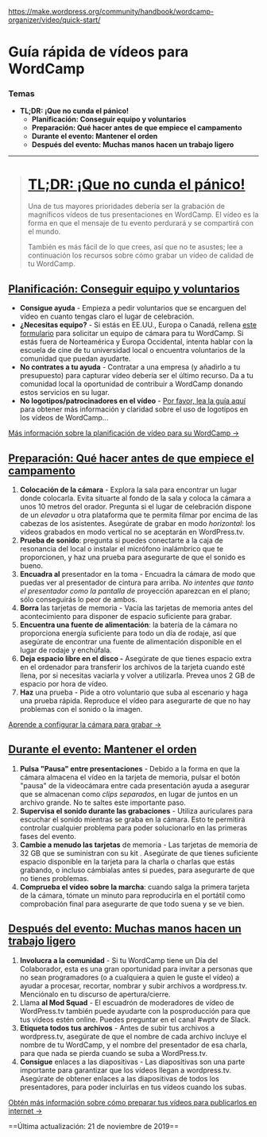 https://make.wordpress.org/community/handbook/wordcamp-organizer/video/quick-start/

# Guía rápida de vídeos para WordCamp

### Temas
- **TL;DR: ¡Que no cunda el pánico!**
    - **Planificación: Conseguir equipo y voluntarios**
    - **Preparación: Qué hacer antes de que empiece el campamento**
    - **Durante el evento: Mantener el orden**
    - **Después del evento: Muchas manos hacen un trabajo ligero**

---

> # [TL;DR: ¡Que no cunda el pánico!](https://make.wordpress.org/community/handbook/wordcamp-organizer/video/quick-start/#tldr-dont-panic)
> 
> Una de tus mayores prioridades debería ser la grabación de magníficos vídeos de tus presentaciones en WordCamp. El vídeo es la forma en que el mensaje de tu evento perdurará y se compartirá con el mundo.
> 
> También es más fácil de lo que crees, así que no te asustes; lee a continuación los recursos sobre cómo grabar un vídeo de calidad de tu WordCamp.


## [Planificación: Conseguir equipo y voluntarios](https://make.wordpress.org/community/handbook/wordcamp-organizer/video/quick-start/#planning-getting-gear-and-wrangling-volunteers)

- **Consigue ayuda** - Empieza a pedir voluntarios que se encarguen del vídeo en cuanto tengas claro el lugar de celebración.
- **¿Necesitas equipo?** - Si estás en EE.UU., Europa o Canadá, rellena [este formulario](https://make.wordpress.org/community/handbook/wordcamp-organizer/video/camera-kit-request/) para solicitar un equipo de cámara para tu WordCamp. Si estás fuera de Norteamérica y Europa Occidental, intenta hablar con la escuela de cine de tu universidad local o encuentra voluntarios de la comunidad que puedan ayudarte.
- **No contrates a tu ayuda** - Contratar a una empresa (y añadirlo a tu presupuesto) para capturar vídeo debería ser el último recurso. Da a tu comunidad local la oportunidad de contribuir a WordCamp donando estos servicios en su lugar.
- **No logotipos/patrocinadores en el vídeo** - [Por favor, lea la guía aquí](https://make.wordpress.org/community/handbook/wordcamp-organizer/video/logos-in-wordcamp-videos/) para obtener más información y claridad sobre el uso de logotipos en los vídeos de WordCamp...

[Más información sobre la planificación de vídeo para su WordCamp →](https://make.wordpress.org/community/handbook/wordcamp-organizer-handbook/video/video-planning/)

## [Preparación: Qué hacer antes de que empiece el campamento](https://make.wordpress.org/community/handbook/wordcamp-organizer/video/quick-start/#setup-what-to-do-before-the-camp-starts)

1. **Colocación de la cámara** - Explora la sala para encontrar un lugar donde colocarla. Evita situarte al fondo de la sala y coloca la cámara a unos 10 metros del orador. Pregunta si el lugar de celebración dispone de un _elevador_ u otra plataforma que te permita filmar por encima de las cabezas de los asistentes. Asegúrate de grabar en modo _horizontal_: los vídeos grabados en modo vertical no se aceptarán en WordPress.tv.
2. **Prueba de sonido**: pregunta si puedes conectarte a la caja de resonancia del local o instalar el micrófono inalámbrico que te proporcionen, y haz una prueba para asegurarte de que el sonido es bueno.
3. **Encuadra al** presentador en la toma - Encuadra la cámara de modo que puedas ver al presentador de cintura para arriba. _No intentes que tanto el presentador como la pantalla de_ proyección aparezcan en el plano; sólo conseguirás lo peor de ambos.
4. **Borra** las tarjetas de memoria - Vacía las tarjetas de memoria antes del acontecimiento para disponer de espacio suficiente para grabar.
5. **Encuentra una fuente de alimentación**: la batería de la cámara no proporciona energía suficiente para todo un día de rodaje, así que asegúrate de encontrar una fuente de alimentación disponible en el lugar de rodaje y enchúfala.
6. **Deja espacio libre en el disco -** Asegúrate de que tienes espacio extra en el ordenador para transferir los archivos de la tarjeta cuando esté llena, por si necesitas vaciarla y volver a utilizarla. Prevea unos 2 GB de espacio por hora de vídeo.
7. **Haz** una prueba - Pide a otro voluntario que suba al escenario y haga una prueba rápida. Reproduce el vídeo para asegurarte de que no hay problemas con el sonido o la imagen.

[Aprende a configurar la cámara para grabar →](https://make.wordpress.org/community/handbook/wordcamp-organizer-handbook/video/setting-up-your-video-equipment/)


## [Durante el evento: Mantener el orden](https://make.wordpress.org/community/handbook/wordcamp-organizer/video/quick-start/#during-the-event-keeping-things-running-smoothly)

1. **Pulsa "Pausa" entre presentaciones** - Debido a la forma en que la cámara almacena el vídeo en la tarjeta de memoria, pulsar el botón "pausa" de la videocámara entre cada presentación ayuda a asegurar que se almacenan como _clips separados_, en lugar de juntos en un archivo grande. No te saltes este importante paso.
2. **Supervisa el sonido durante las grabaciones** - Utiliza auriculares para escuchar el sonido mientras se graba en la cámara. Esto te permitirá controlar cualquier problema para poder solucionarlo en las primeras fases del evento.
3. **Cambie a menudo las tarjetas** de memoria - Las tarjetas de memoria de 32 GB que se suministran con su kit . Asegúrate de que tienes suficiente espacio disponible en la tarjeta para la charla o charlas que estás grabando, o incluso cámbialas antes si puedes, para asegurarte de que no tienes problemas.
4. **Comprueba el vídeo sobre la marcha**: cuando salga la primera tarjeta de la cámara, tómate un minuto para reproducirla en el portátil como comprobación final para asegurarte de que todo suena y se ve bien.


## [Después del evento: Muchas manos hacen un trabajo ligero](https://make.wordpress.org/community/handbook/wordcamp-organizer/video/quick-start/#after-the-event-many-hands-make-light-work)

1. **Involucra a la comunidad** - Si tu WordCamp tiene un Día del Colaborador, esta es una gran oportunidad para invitar a personas que no sean programadores (o a cualquiera a quien le guste el vídeo) a ayudar a procesar, recortar, nombrar y subir archivos a wordpress.tv. Menciónalo en tu discurso de apertura/cierre.
2. Llama **al Mod Squad** - El escuadrón de moderadores de vídeo de WordPress.tv también puede ayudarte con la posproducción para que tus vídeos estén online. Puedes preguntar en el canal #wptv de Slack.
3. **Etiqueta todos tus archivos** - Antes de subir tus archivos a wordpress.tv, asegúrate de que el nombre de cada archivo incluye el nombre de tu WordCamp, y el nombre del presentador de esa charla, para que nada se pierda cuando se suba a WordPress.tv.
4. **Consigue** enlaces a las diapositivas - Las diapositivas son una parte importante para garantizar que los vídeos llegan a wordpress.tv. Asegúrate de obtener enlaces a las diapositivas de todos los presentadores, para poder incluirlas en tus vídeos cuando los subas.

[Obtén más información sobre cómo preparar tus vídeos para publicarlos en internet →](https://make.wordpress.org/community/handbook/wordcamp-organizer-handbook/video/after-the-event-post-production/)

==Última actualización: 21 de noviembre de 2019==